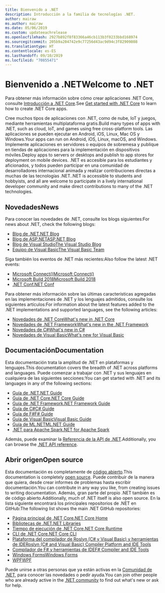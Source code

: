 ```yaml
---
title: Bienvenido a .NET
description: Introducción a la familia de tecnologías .NET.
author: mairaw
ms.author: mairaw
ms.date: 05/06/2019
ms.custom: updateeachrelease
ms.openlocfilehash: 2927b892f8f83366a46cb113b3f0233bbd168974
ms.sourcegitcommit: 205b9a204742e9c77256d43ac9d94c3f82909808
ms.translationtype: HT
ms.contentlocale: es-ES
ms.lasthandoff: 09/10/2019
ms.locfileid: "70855471"
---
```

# <a name="welcome-to-net"></a><span data-ttu-id="f8cf4-103">Bienvenido a .NET</span><span class="sxs-lookup"><span data-stu-id="f8cf4-103">Welcome to .NET</span></span>

<span data-ttu-id="f8cf4-104">Para obtener más información sobre cómo crear aplicaciones .NET Core, consulte [Introducción a .NET Core](core/get-started.md).</span><span class="sxs-lookup"><span data-stu-id="f8cf4-104">See [Get started with .NET Core](core/get-started.md) to learn how to create .NET Core apps.</span></span>

<span data-ttu-id="f8cf4-105">Cree muchos tipos de aplicaciones con .NET, como de nube, IoT y juegos, mediante herramientas multiplataforma gratis.</span><span class="sxs-lookup"><span data-stu-id="f8cf4-105">Build many types of apps with .NET, such as cloud, IoT, and games using free cross-platform tools.</span></span> <span data-ttu-id="f8cf4-106">Las aplicaciones se pueden ejecutar en Android, iOS, Linux, Mac OS y Windows.</span><span class="sxs-lookup"><span data-stu-id="f8cf4-106">Your apps can run on Android, iOS, Linux, macOS, and Windows.</span></span> <span data-ttu-id="f8cf4-107">Implemente aplicaciones en servidores o equipos de sobremesa y publique en tiendas de aplicaciones para la implementación en dispositivos móviles.</span><span class="sxs-lookup"><span data-stu-id="f8cf4-107">Deploy apps to servers or desktops and publish to app stores for deployment on mobile devices.</span></span> <span data-ttu-id="f8cf4-108">.NET es accesible para los estudiantes y aficionados, y todos pueden participar en una comunidad de desarrolladores internacional animada y realizar contribuciones directas a muchas de las tecnologías .NET.</span><span class="sxs-lookup"><span data-stu-id="f8cf4-108">.NET is accessible to students and hobbyists, and all are welcome to participate in a lively international developer community and make direct contributions to many of the .NET technologies.</span></span>

## <a name="news"></a><span data-ttu-id="f8cf4-109">Novedades</span><span class="sxs-lookup"><span data-stu-id="f8cf4-109">News</span></span>

<span data-ttu-id="f8cf4-110">Para conocer las novedades de .NET, consulte los blogs siguientes:</span><span class="sxs-lookup"><span data-stu-id="f8cf4-110">For news about .NET, check the following blogs:</span></span>

- [<span data-ttu-id="f8cf4-111">Blog de .NET</span><span class="sxs-lookup"><span data-stu-id="f8cf4-111">.NET Blog</span></span>](https://devblogs.microsoft.com/dotnet/)
- [<span data-ttu-id="f8cf4-112">Blog de ASP.NET</span><span class="sxs-lookup"><span data-stu-id="f8cf4-112">ASP.NET Blog</span></span>](https://devblogs.microsoft.com/aspnet/)
- [<span data-ttu-id="f8cf4-113">Blog de Visual Studio</span><span class="sxs-lookup"><span data-stu-id="f8cf4-113">The Visual Studio Blog</span></span>](https://devblogs.microsoft.com/visualstudio/)
- [<span data-ttu-id="f8cf4-114">Equipo de Visual Basic</span><span class="sxs-lookup"><span data-stu-id="f8cf4-114">The Visual Basic Team</span></span>](https://devblogs.microsoft.com/vbteam/)

<span data-ttu-id="f8cf4-115">Siga también los eventos de .NET más recientes:</span><span class="sxs-lookup"><span data-stu-id="f8cf4-115">Also follow the latest .NET events:</span></span>

- [<span data-ttu-id="f8cf4-116">Microsoft Connect()</span><span class="sxs-lookup"><span data-stu-id="f8cf4-116">Microsoft Connect()</span></span>](https://www.microsoft.com/connectevent)
- [<span data-ttu-id="f8cf4-117">Microsoft Build 2018</span><span class="sxs-lookup"><span data-stu-id="f8cf4-117">Microsoft Build 2018</span></span>](https://channel9.msdn.com/Events/Build/2018)
- [<span data-ttu-id="f8cf4-118">.NET Conf</span><span class="sxs-lookup"><span data-stu-id="f8cf4-118">.NET Conf</span></span>](https://www.dotnetconf.net/)

<span data-ttu-id="f8cf4-119">Para obtener más información sobre las últimas características agregadas en las implementaciones de .NET y los lenguajes admitidos, consulte los siguientes artículos:</span><span class="sxs-lookup"><span data-stu-id="f8cf4-119">For information about the latest features added to the .NET implementations and supported languages, see the following articles:</span></span>

- [<span data-ttu-id="f8cf4-120">Novedades de .NET Core</span><span class="sxs-lookup"><span data-stu-id="f8cf4-120">What's new in .NET Core</span></span>](core/whats-new/index.md)
- [<span data-ttu-id="f8cf4-121">Novedades de .NET Framework</span><span class="sxs-lookup"><span data-stu-id="f8cf4-121">What's new in the .NET Framework</span></span>](framework/whats-new/index.md)
- [<span data-ttu-id="f8cf4-122">Novedades de C#</span><span class="sxs-lookup"><span data-stu-id="f8cf4-122">What's new in C#</span></span>](csharp/whats-new/index.md)
- [<span data-ttu-id="f8cf4-123">Novedades de Visual Basic</span><span class="sxs-lookup"><span data-stu-id="f8cf4-123">What's new for Visual Basic</span></span>](visual-basic/getting-started/whats-new.md)

## <a name="documentation"></a><span data-ttu-id="f8cf4-124">Documentación</span><span class="sxs-lookup"><span data-stu-id="f8cf4-124">Documentation</span></span>

<span data-ttu-id="f8cf4-125">Esta documentación trata la amplitud de .NET en plataformas y lenguajes.</span><span class="sxs-lookup"><span data-stu-id="f8cf4-125">This documentation covers the breadth of .NET across platforms and languages.</span></span> <span data-ttu-id="f8cf4-126">Puede comenzar a trabajar con .NET y sus lenguajes en cualquiera de las siguientes secciones:</span><span class="sxs-lookup"><span data-stu-id="f8cf4-126">You can get started with .NET and its languages in any of the following sections:</span></span>

- [<span data-ttu-id="f8cf4-127">Guía de .NET</span><span class="sxs-lookup"><span data-stu-id="f8cf4-127">.NET Guide</span></span>](standard/index.md)
- [<span data-ttu-id="f8cf4-128">Guía de .NET Core</span><span class="sxs-lookup"><span data-stu-id="f8cf4-128">.NET Core Guide</span></span>](core/index.md)
- [<span data-ttu-id="f8cf4-129">Guía de .NET Framework</span><span class="sxs-lookup"><span data-stu-id="f8cf4-129">.NET Framework Guide</span></span>](framework/index.md)
- [<span data-ttu-id="f8cf4-130">Guía de C#</span><span class="sxs-lookup"><span data-stu-id="f8cf4-130">C# Guide</span></span>](csharp/index.md)
- [<span data-ttu-id="f8cf4-131">Guía de F#</span><span class="sxs-lookup"><span data-stu-id="f8cf4-131">F# Guide</span></span>](fsharp/index.md)
- [<span data-ttu-id="f8cf4-132">Guía de Visual Basic</span><span class="sxs-lookup"><span data-stu-id="f8cf4-132">Visual Basic Guide</span></span>](visual-basic/index.md)
- [<span data-ttu-id="f8cf4-133">Guía de ML.NET</span><span class="sxs-lookup"><span data-stu-id="f8cf4-133">ML.NET Guide</span></span>](machine-learning/index.yml)
- [<span data-ttu-id="f8cf4-134">.NET para Apache Spark</span><span class="sxs-lookup"><span data-stu-id="f8cf4-134">.NET for Apache Spark</span></span>](spark/index.yml)

<span data-ttu-id="f8cf4-135">Además, puede examinar la [Referencia de la API de .NET](/dotnet/api).</span><span class="sxs-lookup"><span data-stu-id="f8cf4-135">Additionally, you can browse the [.NET API reference](/dotnet/api).</span></span>

## <a name="open-source"></a><span data-ttu-id="f8cf4-136">Abrir origen</span><span class="sxs-lookup"><span data-stu-id="f8cf4-136">Open source</span></span>

<span data-ttu-id="f8cf4-137">Esta documentación es completamente de [código abierto](https://github.com/dotnet/docs).</span><span class="sxs-lookup"><span data-stu-id="f8cf4-137">This documentation is completely [open source](https://github.com/dotnet/docs).</span></span> <span data-ttu-id="f8cf4-138">Puede contribuir de la manera que quiera, desde crear informes de problemas hasta escribir documentación.</span><span class="sxs-lookup"><span data-stu-id="f8cf4-138">You can contribute in any way you like, from creating issues to writing documentation.</span></span> <span data-ttu-id="f8cf4-139">Además, gran parte del propio .NET también es de código abierto.</span><span class="sxs-lookup"><span data-stu-id="f8cf4-139">Additionally, much of .NET itself is also open source.</span></span> <span data-ttu-id="f8cf4-140">En la lista siguiente encontrará los principales repositorios de .NET en GitHub:</span><span class="sxs-lookup"><span data-stu-id="f8cf4-140">The following list shows the main .NET GitHub repositories:</span></span>

- [<span data-ttu-id="f8cf4-141">Página principal de .NET Core</span><span class="sxs-lookup"><span data-stu-id="f8cf4-141">.NET Core Home</span></span>](https://github.com/dotnet/core)
- [<span data-ttu-id="f8cf4-142">Bibliotecas de .NET</span><span class="sxs-lookup"><span data-stu-id="f8cf4-142">.NET Libraries</span></span>](https://github.com/dotnet/corefx)
- [<span data-ttu-id="f8cf4-143">Tiempo de ejecución de .NET Core</span><span class="sxs-lookup"><span data-stu-id="f8cf4-143">.NET Core Runtime</span></span>](https://github.com/dotnet/coreclr)
- [<span data-ttu-id="f8cf4-144">CLI de .NET Core</span><span class="sxs-lookup"><span data-stu-id="f8cf4-144">.NET Core CLI</span></span>](https://github.com/dotnet/cli)
- [<span data-ttu-id="f8cf4-145">Plataforma del compilador de Roslyn (C# y Visual Basic) y herramientas de IDE</span><span class="sxs-lookup"><span data-stu-id="f8cf4-145">Roslyn (C# and Visual Basic) Compiler Platform and IDE Tools</span></span>](https://github.com/dotnet/roslyn)
- [<span data-ttu-id="f8cf4-146">Compilador de F# y herramientas de IDE</span><span class="sxs-lookup"><span data-stu-id="f8cf4-146">F# Compiler and IDE Tools</span></span>](https://github.com/microsoft/visualfsharp)
- [<span data-ttu-id="f8cf4-147">Windows Forms</span><span class="sxs-lookup"><span data-stu-id="f8cf4-147">Windows Forms</span></span>](https://github.com/dotnet/winforms)
- [<span data-ttu-id="f8cf4-148">WPF</span><span class="sxs-lookup"><span data-stu-id="f8cf4-148">WPF</span></span>](https://github.com/dotnet/wpf)

<span data-ttu-id="f8cf4-149">Puede unirse a otras personas que ya están activas en la [Comunidad de .NET](https://dotnet.microsoft.com/platform/community), para conocer las novedades o pedir ayuda.</span><span class="sxs-lookup"><span data-stu-id="f8cf4-149">You can join other people who are already active in the [.NET community](https://dotnet.microsoft.com/platform/community) to find out what's new or ask for help.</span></span>
